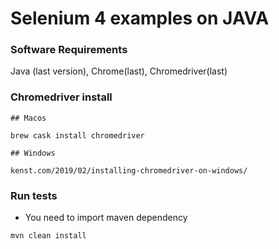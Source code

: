 # Selenium 4 examples on JAVA
                             
### Software Requirements 

Java (last version), Chrome(last), Chromedriver(last)             

### Chromedriver install
~~~~~~~~
## Macos

brew cask install chromedriver 

## Windows

kenst.com/2019/02/installing-chromedriver-on-windows/
~~~~~~~~
### Run tests
- You need to import maven dependency
~~~~~~~~
mvn clean install





